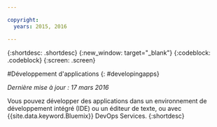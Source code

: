```yaml
---

copyright:
  years: 2015, 2016

---
```



{:shortdesc: .shortdesc}
{:new_window: target="_blank"}
{:codeblock: .codeblock}
{:screen: .screen}

#Développement d'applications
{: #developingapps}

*Dernière mise à jour : 17 mars 2016*

Vous pouvez développer des applications dans un environnement de développement intégré (IDE) ou un éditeur de texte, ou avec {{site.data.keyword.Bluemix}} DevOps Services.
{:shortdesc} 
